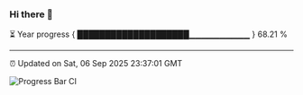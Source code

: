 ### Hi there 👋

⏳ Year progress { ████████████████████▁▁▁▁▁▁▁▁▁▁ } 68.21 %

---

⏰ Updated on Sat, 06 Sep 2025 23:37:01 GMT

![Progress Bar CI](https://github.com/IshwaranRudhara/GIT-ACTION/workflows/Progress%20Bar%20CI/badge.svg)

